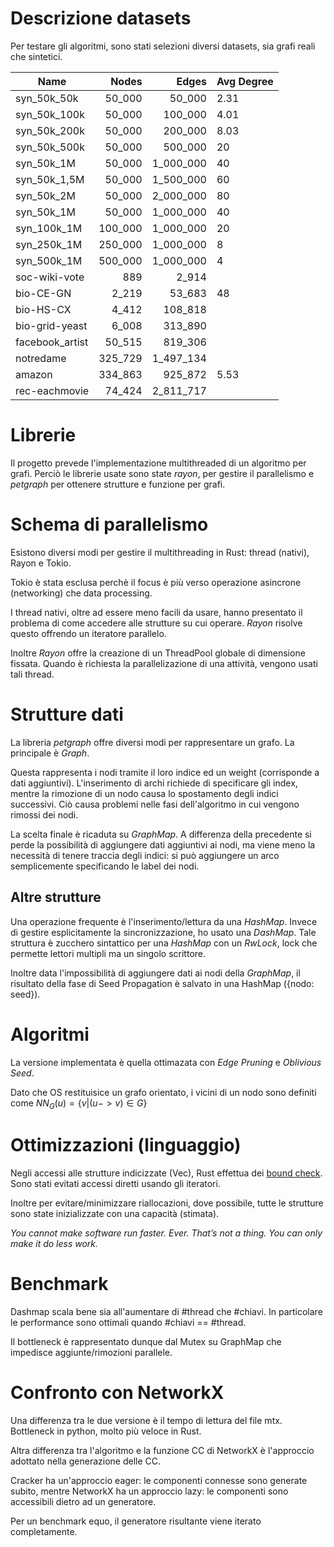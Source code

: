 # Descrizione datasets
Per testare gli algoritmi, sono stati selezioni diversi datasets, sia grafi reali che sintetici.

| Name            | Nodes    | Edges       | Avg Degree
| ----            | ----:    | ----:       | ---- 
| syn_50k_50k     | 50_000   | 50_000      | 2.31
| syn_50k_100k    | 50_000   | 100_000     | 4.01
| syn_50k_200k    | 50_000   | 200_000     | 8.03
| syn_50k_500k    | 50_000   | 500_000     | 20
| syn_50k_1M      | 50_000   | 1_000_000   | 40
| syn_50k_1,5M    | 50_000   | 1_500_000   | 60
| syn_50k_2M      | 50_000   | 2_000_000   | 80
| syn_50k_1M      | 50_000   | 1_000_000   | 40
| syn_100k_1M     | 100_000  | 1_000_000   | 20
| syn_250k_1M     | 250_000  | 1_000_000   | 8
| syn_500k_1M     | 500_000  | 1_000_000   | 4
| soc-wiki-vote   | 889      | 2_914       |
| bio-CE-GN       | 2_219    | 53_683      | 48
| bio-HS-CX       | 4_412    | 108_818     |
| bio-grid-yeast  | 6_008    | 313_890     |
| facebook_artist | 50_515   | 819_306     |
| notredame       | 325_729  | 1_497_134   |
| amazon          | 334_863  | 925_872     | 5.53
| rec-eachmovie   | 74_424   | 2_811_717   |





# Librerie
Il progetto prevede l'implementazione multithreaded di un algoritmo per grafi. 
Perciò le librerie usate sono state *rayon*, per gestire il parallelismo e *petgraph* per ottenere strutture e funzione per grafi.

# Schema di parallelismo
Esistono diversi modi per gestire il multithreading in Rust: thread (nativi), Rayon e Tokio.

Tokio è stata esclusa perchè il focus è più verso operazione asincrone (networking) che data processing.

I thread nativi, oltre ad essere meno facili da usare, hanno presentato il problema di come accedere alle strutture su cui operare. 
*Rayon* risolve questo offrendo un iteratore parallelo.


Inoltre *Rayon* offre la creazione di un ThreadPool globale di dimensione fissata. Quando è richiesta la parallelizazione di una attività, vengono usati tali thread.


# Strutture dati
La libreria *petgraph* offre diversi modi per rappresentare un grafo. La principale è *Graph*. 

Questa rappresenta i nodi tramite il loro indice ed un weight (corrisponde a dati aggiuntivi). L'inserimento di archi richiede di specificare gli index, mentre la rimozione di un nodo causa lo spostamento degli indici successivi. Ciò causa problemi nelle fasi dell'algoritmo in cui vengono rimossi dei nodi.

La scelta finale è ricaduta su *GraphMap*. A differenza della precedente si perde la possibilità di aggiungere dati aggiuntivi ai nodi, ma viene meno la necessità di tenere traccia degli indici: si può aggiungere un arco semplicemente specificando le label dei nodi. 




## Altre strutture
Una operazione frequente è l'inserimento/lettura da una *HashMap*. Invece di gestire esplicitamente la sincronizzazione, ho usato una *DashMap*. Tale struttura è zucchero sintattico per una *HashMap* con un *RwLock*, lock che permette lettori multipli ma un singolo scrittore.

Inoltre data l'impossibilità di aggiungere dati ai nodi della *GraphMap*, il risultato della fase di Seed Propagation è salvato in una HashMap ({nodo: seed}).


# Algoritmi
La versione implementata è quella ottimazata con *Edge Pruning* e *Oblivious Seed*.


Dato che OS restituisice un grafo orientato, i vicini di un nodo sono definiti come $NN_{G}(u) = \{v \vert (u -> v) \in G\}$


# Ottimizzazioni (linguaggio)
Negli accessi alle strutture indicizzate (Vec), Rust effettua dei [bound check](https://nnethercote.github.io/perf-book/bounds-checks.html). Sono stati evitati accessi diretti usando gli iteratori.

Inoltre per evitare/minimizzare riallocazioni, dove possibile, tutte le strutture sono state inizializzate con una capacità (stimata).





*You cannot make software run faster. Ever. That’s not a thing. You can only make it do less work.*



# Benchmark
Dashmap scala bene sia all'aumentare di #thread che #chiavi.
In particolare le performance sono ottimali quando #chiavi == #thread.

Il bottleneck è rappresentato dunque dal Mutex su GraphMap che impedisce aggiunte/rimozioni parallele.


# Confronto con NetworkX
Una differenza tra le due versione è il tempo di lettura del file mtx. Bottleneck in python, molto più veloce in Rust.


Altra differenza tra l'algoritmo e la funzione CC di NetworkX è l'approccio adottato nella generazione delle CC.

Cracker ha un'approccio eager: le componenti connesse sono generate subito, mentre NetworkX ha un approccio lazy: le componenti sono accessibili dietro ad un generatore.

Per un benchmark equo, il generatore risultante viene iterato completamente.